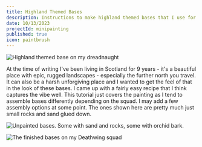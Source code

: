 ```yaml
---
title: Highland Themed Bases
description: Instructions to make highland themed bases that I use for my Dark Angels army.
date: 10/13/2023
projectId: minipainting
published: true
icon: paintbrush
---
```


<script>
    import PaintingTutorial from "../lib/components/PaintingTutorial.svelte";
    import { HIGHLAND_BASE_PAINTS } from "../lib/data/paintColourData";
    import { HIGHLAND_BASE_STEPS } from "../lib/data/paintingStepsData";

    const coverImage = "images/warhammer/highland-bases/bases_6.webp";
</script>

![Highland themed base on my dreadnaught](/warhammer/gallery/da-dreadnaught-alpha.webp)


At the time of writing I've been living in Scotland for 9 years - it's a beautiful place with epic, rugged landscapes - especially the further north you travel. It can also be a harsh unforgiving place and I wanted to get the feel of that in the look of these bases. I came up with a fairly easy recipe that I think captures the vibe well. This tutorial just covers the painting as I tend to assemble bases differently depending on the squad. I may add a few assembly options at some point. The ones shown here are pretty much just small rocks and sand glued down.

![Unpainted bases. Some with sand and rocks, some with orchid bark. ](/warhammer/highland-bases/unpainted-bases.webp)

<PaintingTutorial
    paints={HIGHLAND_BASE_PAINTS}
    paintingSteps={HIGHLAND_BASE_STEPS}
    title="Highland themed bases"/>

![The finished bases on my Deathwing squad](/warhammer/gallery/deathwing-alpha.webp)
